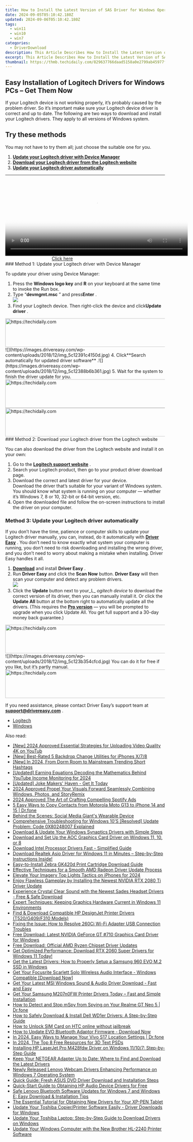 ```yaml
---
title: How to Install the Latest Version of SAS Driver for Windows Operating Systems (XP, Vista, 7)
date: 2024-09-05T05:10:42.180Z
updated: 2024-09-06T05:10:42.180Z
tags:
  - win11
  - win10
  - win7
categories:
  - DriverDownload
description: This Article Describes How to Install the Latest Version of SAS Driver for Windows Operating Systems (XP, Vista, 7)
excerpt: This Article Describes How to Install the Latest Version of SAS Driver for Windows Operating Systems (XP, Vista, 7)
thumbnail: https://thmb.techidaily.com/829637766daad5158a0e2799ab45977f98c34111cdb4f87264835a3e2bfe371a.jpg
---
```


## Easy Installation of Logitech Drivers for Windows PCs – Get Them Now

If your Logitech device is not working properly, it’s probably caused by the problem driver. So it’s important make sure your Logitech device driver is correct and up to date. The following are two ways to download and install your Logitech drivers. They apply to all versions of Windows system.

## Try these methods

You may not have to try them all; just choose the suitable one for you.

1. [**Update your Logitech driver with Device Manager**](https://tools.techidaily.com/drivereasy/download/)
2. [**Download your Logitech driver from the Logitech website**](https://tools.techidaily.com/drivereasy/download/)
3. [**Update your Logitech driver automatically**](https://tools.techidaily.com/drivereasy/download/)

---

<!-- affiliate ads begin -->
<span id="1983549">
					<video width="576" height="240" style="cursor:pointer"
           poster="//a.impactradius-go.com/display-clicktoplayimage/1983549.png"
           onclick="if(!this.playClicked){this.play();this.setAttribute('controls',true);this.playClicked=true;}">
	   <source src="//a.impactradius-go.com/display-ad/22993-1983549">
	   <img src="//a.impactradius-go.com/display-clicktoplayimage/1983549.png" style="border: none; height: 100%; width: 100%; object-fit: contain">
	</video>
	<div style="width:360px;text-align:center"><a href="javascript:window.open(decodeURIComponent('https%3A%2F%2Fhomestyler.sjv.io%2Fc%2F5597632%2F1983549%2F22993'), '_blank');void(0);">Click here</a></div>
</span>
<img height="0" width="0" src="https://imp.pxf.io/i/5597632/1983549/22993" style="position:absolute;visibility:hidden;" border="0" />
<!-- affiliate ads end -->
### Method 1: Update your Logitech driver with Device Manager

To update your driver using Device Manager:

1. Press the **Windows logo key** and **R** on your keyboard at the same time to invoke the Run box.
2. Type “**devmgmt.msc** ” and press**Enter** .  
![](https://images.drivereasy.com/wp-content/uploads/2018/12/img_5c1236ba82cd2.png)
3. Find your Logitech device. Then right-click the device and click**Update driver** .  
<!-- affiliate ads begin -->
<a href="https://jalbum-affiliate-program.sjv.io/c/5597632/1584040/17916" target="_top" id="1584040">
  <img src="//a.impactradius-go.com/display-ad/17916-1584040" border="0" alt="https://techidaily.com" width="728" height="90"/>
</a>
<img height="0" width="0" src="https://jalbum-affiliate-program.sjv.io/i/5597632/1584040/17916" style="position:absolute;visibility:hidden;" border="0" />
<!-- affiliate ads end -->
![](https://images.drivereasy.com/wp-content/uploads/2018/12/img_5c12391c4150d.jpg)
4. Click**Search automatically for updated driver software** .![](https://images.drivereasy.com/wp-content/uploads/2018/12/img_5c12388b6b361.jpg)
5. Wait for the system to finish the driver update for you.
<!-- affiliate ads begin -->
<a href="https://aligracehair.sjv.io/c/5597632/1896546/19272" target="_top" id="1896546">
  <img src="//a.impactradius-go.com/display-ad/19272-1896546" border="0" alt="https://techidaily.com" width="728" height="90"/>
</a>
<img height="0" width="0" src="https://aligracehair.sjv.io/i/5597632/1896546/19272" style="position:absolute;visibility:hidden;" border="0" />
<!-- affiliate ads end -->

<!-- affiliate ads begin -->
<a href="https://aligracehair.sjv.io/c/5597632/1938750/19272" target="_top" id="1938750">
  <img src="//a.impactradius-go.com/display-ad/19272-1938750" border="0" alt="https://techidaily.com" width="728" height="90"/>
</a>
<img height="0" width="0" src="https://aligracehair.sjv.io/i/5597632/1938750/19272" style="position:absolute;visibility:hidden;" border="0" />
<!-- affiliate ads end -->
### Method 2: Download your Logitech driver from the Logitech website

 You can also download the driver from the Logitech website and install it on your own:

1. Go to the **[Logitech support website](http://support.logitech.com/en%5Fus/home)**  .
2. Search your Logitech product, then go to your product driver download page.
3. Download the correct and latest driver for your device.  
 Download the driver that’s suitable for your variant of Windows system. You should know what system is running on your computer — whether it’s Windows 7, 8 or 10, 32-bit or 64-bit version, etc.
4. Open the downloaded file and follow the on-screen instructions to install the driver on your computer.

### Method 3: Update your Logitech driver automatically

 If you don’t have the time, patience or computer skills to update your Logitech driver manually, you can, instead, do it automatically with **[Driver Easy](https://tools.techidaily.com/drivereasy/download/)**  . You don’t need to know exactly what system your computer is running, you don’t need to risk downloading and installing the wrong driver, and you don’t need to worry about making a mistake when installing. Driver Easy handles it all.

1. [**Download**](https://tools.techidaily.com/drivereasy/download/) and install **Driver Easy** .
2. Run **Driver Easy** and click the **Scan Now** button. **Driver Easy**  will then scan your computer and detect any problem drivers.  
![](https://images.drivereasy.com/wp-content/uploads/2018/10/img_5bd0366bd75a4.jpg)
3. Click the **Update**  button next to your_L_ _ogitech device_ to download the correct version of its driver, then you can manually install it. Or click the **Update All**  button at the bottom right to automatically update all the drivers. (This requires the **[Pro version](https://tools.techidaily.com/drivereasy/download/)**  — you will be prompted to upgrade when you click Update All. You get full support and a 30-day money back guarantee.)  
<!-- affiliate ads begin -->
<a href="https://appsumo.8odi.net/c/5597632/2105864/7443" target="_top" id="2105864">
  <img src="//a.impactradius-go.com/display-ad/7443-2105864" border="0" alt="https://techidaily.com" width="728" height="90"/>
</a>
<img height="0" width="0" src="https://appsumo.8odi.net/i/5597632/2105864/7443" style="position:absolute;visibility:hidden;" border="0" />
<!-- affiliate ads end -->
![](https://images.drivereasy.com/wp-content/uploads/2018/12/img_5c123b354cfcd.jpg)  
 You can do it for free if you like, but it’s partly manual.
<!-- affiliate ads begin -->
<a href="https://arkmc.pxf.io/c/5597632/352557/5172" target="_top" id="352557">
  <img src="//a.impactradius-go.com/display-ad/5172-352557" border="0" alt="https://techidaily.com" width="720" height="90"/>
</a>
<img height="0" width="0" src="https://arkmc.pxf.io/i/5597632/352557/5172" style="position:absolute;visibility:hidden;" border="0" />
<!-- affiliate ads end -->

 If you need assistance, please contact Driver Easy’s support team at **[support@drivereasy.com](https://tools.techidaily.com/drivereasy/download/)**  .

* [Logitech](https://tools.techidaily.com/drivereasy/download/)
* [Windows](https://tools.techidaily.com/drivereasy/download/)

<ins class="adsbygoogle"
     style="display:block"
     data-ad-format="autorelaxed"
     data-ad-client="ca-pub-7571918770474297"
     data-ad-slot="1223367746"></ins>



<ins class="adsbygoogle"
     style="display:block"
     data-ad-client="ca-pub-7571918770474297"
     data-ad-slot="8358498916"
     data-ad-format="auto"
     data-full-width-responsive="true"></ins>

<span class="atpl-alsoreadstyle">Also read:</span>
<div><ul>
<li><a href="https://facebook-video-share.techidaily.com/new-2024-approved-essential-strategies-for-uploading-video-quality-4k-on-youtub/"><u>[New] 2024 Approved  Essential Strategies for Uploading Video Quality 4K on YouTub</u></a></li>
<li><a href="https://extra-lessons.techidaily.com/new-best-rated-5-backdrop-change-utilities-for-iphones-x78/"><u>[New] Best-Rated 5 Backdrop Change Utilities for iPhones X/7/8</u></a></li>
<li><a href="https://eaxpv-info.techidaily.com/new-in-2024-from-dorm-room-to-mainstream-trending-short-hashtags/"><u>[New] In 2024, From Dorm Room to Mainstream  Trending Short Hashtags</u></a></li>
<li><a href="https://youtube-tips.techidaily.com/ed-earning-equations-decoding-the-mathematics-behind-youtube-income-monitoring-for-2024/"><u>[Updated] Earning Equations  Decoding the Mathematics Behind YouTube Income Monitoring for 2024</u></a></li>
<li><a href="https://fox-glue.techidaily.com/updated-joke-makers-haven-get-it-today/"><u>[Updated] Joke Makers' Haven - Get It Today</u></a></li>
<li><a href="https://article-knowledge.techidaily.com/2024-approved-propel-your-visuals-forward-seamlessly-combining-windows-photos-and-storyremix/"><u>2024 Approved  Propel Your Visuals Forward  Seamlessly Combining Windows, Photos, and StoryRemix</u></a></li>
<li><a href="https://fox-blue.techidaily.com/2024-approved-the-art-of-crafting-compelling-spotify-ads/"><u>2024 Approved  The Art of Crafting Compelling Spotify Ads</u></a></li>
<li><a href="https://blog-min.techidaily.com/5-easy-ways-to-copy-contacts-from-motorola-moto-g13-to-iphone-14-and-15-drfone-by-drfone-transfer-from-android-transfer-from-android/"><u>5 Easy Ways to Copy Contacts from Motorola Moto G13 to iPhone 14 and 15 | Dr.fone</u></a></li>
<li><a href="https://facebook.techidaily.com/behind-the-scenes-social-media-giants-wearable-device/"><u>Behind the Scenes: Social Media Giant's Wearable Device</u></a></li>
<li><a href="https://tech-hub.techidaily.com/comprehensive-troubleshooting-for-windows-10s-resolved-update-problem-code-0x80248007-explained/"><u>Comprehensive Troubleshooting for Windows 10’S [Resolved] Update Problem: Code 0X80248007 Explained</u></a></li>
<li><a href="https://driver-download.techidaily.com/download-and-update-your-windows-synaptics-drivers-with-simple-steps/"><u>Download & Update Your Windows Synaptics Drivers with Simple Steps</u></a></li>
<li><a href="https://driver-download.techidaily.com/download-and-set-up-the-aoc-graphics-card-driver-on-windows-11-10-or-8/"><u>Download and Set Up the AOC Graphics Card Driver on Windows 11, 10, or 8</u></a></li>
<li><a href="https://driver-download.techidaily.com/download-intel-processor-drivers-fast-simplified-guide/"><u>Download Intel Processor Drivers Fast - Simplified Guide</u></a></li>
<li><a href="https://driver-download.techidaily.com/download-realtek-asio-driver-for-windows-11-in-minutes-step-by-step-instructions-inside/"><u>Download Realtek Asio Driver for Windows 11 in Minutes – Step-by-Step Instructions Inside!</u></a></li>
<li><a href="https://driver-download.techidaily.com/easy-to-install-zebra-gk420d-print-cartridge-download-guide/"><u>Easy-to-Install Zebra GK420d Print Cartridge Download Guide</u></a></li>
<li><a href="https://driver-download.techidaily.com/effective-techniques-for-a-smooth-amd-radeon-driver-update-process/"><u>Effective Techniques for a Smooth AMD Radeon Driver Update Process</u></a></li>
<li><a href="https://fox-access.techidaily.com/elevate-your-imagery-top-lights-tactics-on-iphones-for-2024/"><u>Elevate Your Imagery  Top Lights Tactics on iPhones for 2024</u></a></li>
<li><a href="https://driver-download.techidaily.com/enjoy-flawless-gameplay-by-installing-the-newest-nvidia-rtx-2080-ti-driver-update/"><u>Enjoy Flawless Gameplay by Installing the Newest NVIDIA RTX 2080 Ti Driver Update</u></a></li>
<li><a href="https://driver-download.techidaily.com/1722965052667-experience-crystal-clear-sound-with-the-newest-sades-headset-drivers-free-and-safe-download/"><u>Experience Crystal Clear Sound with the Newest Sades Headset Drivers - Free & Safe Download</u></a></li>
<li><a href="https://driver-download.techidaily.com/expert-techniques-keeping-graphics-hardware-current-in-windows-11-environments/"><u>Expert Techniques: Keeping Graphics Hardware Current in Windows 11 Environments</u></a></li>
<li><a href="https://driver-download.techidaily.com/find-and-download-compatible-hp-designjet-printer-drivers-t520g409f310-models/"><u>Find & Download Compatible HP DesignJet Printer Drivers (T520/G409/F310 Models)</u></a></li>
<li><a href="https://driver-download.techidaily.com/fixing-the-issue-how-to-resolve-260ci-wi-fi-adapter-usb-connection-troubles/"><u>Fixing the Issue: How to Resolve 260Ci Wi-Fi Adapter USB Connection Troubles</u></a></li>
<li><a href="https://driver-download.techidaily.com/free-download-latest-nvidia-geforce-gt-710-graphics-card-driver-for-windows/"><u>Free Download: Latest NVIDIA GeForce GT #710 Graphics Card Driver for Windows</u></a></li>
<li><a href="https://driver-download.techidaily.com/free-download-official-amd-ryzen-chipset-driver-updates/"><u>Free Download: Official AMD Ryzen Chipset Driver Updates</u></a></li>
<li><a href="https://driver-download.techidaily.com/1722967435848-get-optimized-performance-download-rtx-2060-super-drivers-for-windows-11-today/"><u>Get Optimized Performance: Download RTX 2060 Super Drivers for Windows 11 Today!</u></a></li>
<li><a href="https://driver-download.techidaily.com/get-the-latest-drivers-how-to-properly-setup-a-samsung-960-evo-m2-ssd-in-windows/"><u>Get the Latest Drivers: How to Properly Setup a Samsung 960 EVO M.2 SSD in Windows</u></a></li>
<li><a href="https://driver-download.techidaily.com/get-your-focusrite-scarlett-solo-wireless-audio-interface-windows-compatible-download-now/"><u>Get Your Focusrite Scarlett Solo Wireless Audio Interface - Windows Compatible [Download Now]</u></a></li>
<li><a href="https://driver-download.techidaily.com/1722974014848-get-your-latest-msi-windows-sound-and-audio-driver-download-fast-and-easy/"><u>Get Your Latest MSI Windows Sound & Audio Driver Download - Fast and Easy</u></a></li>
<li><a href="https://driver-download.techidaily.com/get-your-samsung-m207n0fw-printer-drivers-today-fast-and-simple-installation/"><u>Get Your Samsung M207n0FW Printer Drivers Today – Fast and Simple Installation</u></a></li>
<li><a href="https://location-social.techidaily.com/how-to-detect-and-stop-mspy-from-spying-on-your-realme-gt-neo-5-drfone-by-drfone-virtual-android/"><u>How to Detect and Stop mSpy from Spying on Your Realme GT Neo 5 | Dr.fone</u></a></li>
<li><a href="https://driver-download.techidaily.com/how-to-safely-download-and-install-dell-wd1er-drivers-a-step-by-step-guide/"><u>How to Safely Download & Install Dell WD1er Drivers: A Step-by-Step Guide</u></a></li>
<li><a href="https://sim-unlock.techidaily.com/how-to-unlock-sim-card-on-htc-online-without-jailbreak-by-drfone-android/"><u>How to Unlock SIM Card on HTC online without jailbreak</u></a></li>
<li><a href="https://driver-download.techidaily.com/how-to-update-evo-bluetooth-adaptor-firmware-download-now/"><u>How to Update EVO Bluetooth Adaptor Firmware - Download Now</u></a></li>
<li><a href="https://android-location.techidaily.com/in-2024-easy-ways-to-manage-your-vivo-s17-location-settings-drfone-by-drfone-virtual/"><u>In 2024, Easy Ways to Manage Your Vivo S17 Location Settings | Dr.fone</u></a></li>
<li><a href="https://some-skills.techidaily.com/in-2024-the-top-8-free-resources-for-3d-text-psds/"><u>In 2024, The Top 8 Free Resources for 3D Text PSDs</u></a></li>
<li><a href="https://driver-download.techidaily.com/installing-hp-laserjet-pro-m428fdw-driver-on-windows-11107-step-by-step-guide/"><u>Installing HP LaserJet Pro M428fdw Driver on Windows 11/10/7: Step-by-Step Guide</u></a></li>
<li><a href="https://driver-download.techidaily.com/keep-your-netgear-adapter-up-to-date-where-to-find-and-download-the-latest-drivers/"><u>Keep Your NETGEAR Adapter Up to Date: Where to Find and Download the Latest Drivers</u></a></li>
<li><a href="https://driver-download.techidaily.com/newly-released-lenovo-webcam-drivers-enhancing-performance-on-windows-7-operating-system/"><u>Newly Released Lenovo Webcam Drivers Enhancing Performance on Windows 7 Operating System</u></a></li>
<li><a href="https://driver-download.techidaily.com/quick-guide-fresh-asus-dvd-driver-download-and-installation-steps/"><u>Quick Guide: Fresh ASUS DVD Driver Download and Installation Steps</u></a></li>
<li><a href="https://driver-download.techidaily.com/quick-start-guide-to-obtaining-hp-audio-device-drivers-for-free/"><u>Quick-Start Guide to Obtaining HP Audio Device Drivers for Free</u></a></li>
<li><a href="https://driver-download.techidaily.com/safe-lenovo-bluetooth-software-updates-for-windows-7-and-windows-e-easy-download-and-installation-tips/"><u>Safe Lenovo Bluetooth Software Updates for Windows 7 and Windows E: Easy Download & Installation Tips</u></a></li>
<li><a href="https://driver-download.techidaily.com/the-essential-tutorial-for-obtaining-new-drivers-for-your-xp-pen-tablet/"><u>The Essential Tutorial for Obtaining New Drivers for Your XP-PEN Tablet</u></a></li>
<li><a href="https://driver-download.techidaily.com/update-your-toshiba-copierprinter-software-easily-driver-downloads-for-windows/"><u>Update Your Toshiba Copier/Printer Software Easily - Driver Downloads for Windows</u></a></li>
<li><a href="https://driver-download.techidaily.com/update-your-toshiba-laptop-step-by-step-guide-to-download-drivers-on-windows/"><u>Update Your Toshiba Laptop: Step-by-Step Guide to Download Drivers on Windows</u></a></li>
<li><a href="https://driver-download.techidaily.com/update-your-windows-computer-with-the-new-brother-hl-2240-printer-software/"><u>Update Your Windows Computer with the New Brother HL-2240 Printer Software</u></a></li>
</ul></div>
